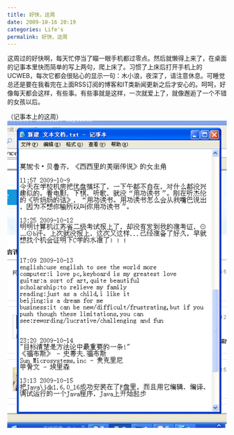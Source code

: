 ```yaml
---
title: 好快，这周
date: 2009-10-16 20:19
categories: Life's
permalink: 好快，这周
---
```


这周过的好快啊，每天忙停当了瞄一眼手机都过零点。然后就懒得上来了，在桌面的记事本里快而简单的写上两句，爬上床了。习惯了上床后打开手机上的UCWEB，每次它都会很贴心的显示一句：木小浪，夜深了，请注意休息。可睡觉总还是要在我看完在上面RSS订阅的博客和IT类新闻更新之后才安心的。呵呵，好像每天都会这样，有些事。有些事就是这样，一次就爱上了，就像邂逅了一个不错的女孩以后。

（记事本上的这周）
![](/image/图/好快，这周01.jpg)